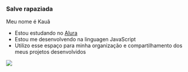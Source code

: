 ### Salve rapaziada

Meu nome é Kauã

- Estou estudando no [Alura](https://www.alura.com.br)
- Estou me desenvolvendo na linguagen JavaScript
- Utilizo esse espaço para minha organização e compartilhamento dos meus projetos desenvolvidos


![](https://media.tenor.com/Ib-W7DNwJRkAAAAi/pelesa-beleza.gif)
